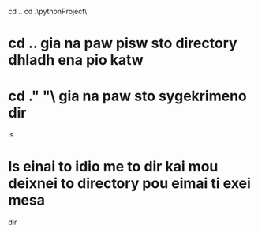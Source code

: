 cd ..
cd .\pythonProject\
# cd .. gia na paw pisw sto directory dhladh ena pio katw
# cd .\" "\ gia na paw sto sygekrimeno dir
ls  
# ls einai to idio me to dir kai mou deixnei to directory pou eimai ti exei mesa
dir

        